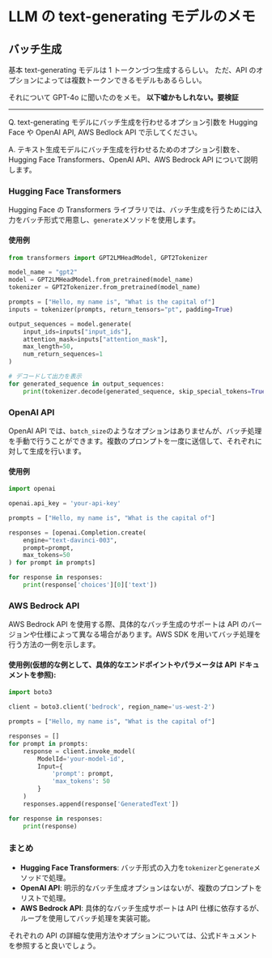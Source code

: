 # LLM の text-generating モデルのメモ

## バッチ生成

基本 text-generating モデルは 1 トークンづつ生成するらしい。
ただ、API のオプションによっては複数トークンできるモデルもあるらしい。

それについて GPT-4o に聞いたのをメモ。
**以下嘘かもしれない。要検証**

---

Q.
text-generating モデルにバッチ生成を行わせるオプション引数を
Hugging Face や OpenAI API, AWS Bedlock API で示してください。

A.
テキスト生成モデルにバッチ生成を行わせるためのオプション引数を、Hugging Face Transformers、OpenAI API、AWS Bedrock API について説明します。

### Hugging Face Transformers

Hugging Face の Transformers ライブラリでは、バッチ生成を行うためには入力をバッチ形式で用意し、`generate`メソッドを使用します。

#### 使用例

```python
from transformers import GPT2LMHeadModel, GPT2Tokenizer

model_name = "gpt2"
model = GPT2LMHeadModel.from_pretrained(model_name)
tokenizer = GPT2Tokenizer.from_pretrained(model_name)

prompts = ["Hello, my name is", "What is the capital of"]
inputs = tokenizer(prompts, return_tensors="pt", padding=True)

output_sequences = model.generate(
    input_ids=inputs["input_ids"],
    attention_mask=inputs["attention_mask"],
    max_length=50,
    num_return_sequences=1
)

# デコードして出力を表示
for generated_sequence in output_sequences:
    print(tokenizer.decode(generated_sequence, skip_special_tokens=True))
```

### OpenAI API

OpenAI API では、`batch_size`のようなオプションはありませんが、バッチ処理を手動で行うことができます。複数のプロンプトを一度に送信して、それぞれに対して生成を行います。

#### 使用例

```python
import openai

openai.api_key = 'your-api-key'

prompts = ["Hello, my name is", "What is the capital of"]

responses = [openai.Completion.create(
    engine="text-davinci-003",
    prompt=prompt,
    max_tokens=50
) for prompt in prompts]

for response in responses:
    print(response['choices'][0]['text'])
```

### AWS Bedrock API

AWS Bedrock API を使用する際、具体的なバッチ生成のサポートは API のバージョンや仕様によって異なる場合があります。AWS SDK を用いてバッチ処理を行う方法の一例を示します。

#### 使用例(仮想的な例として、具体的なエンドポイントやパラメータは API ドキュメントを参照):

```python
import boto3

client = boto3.client('bedrock', region_name='us-west-2')

prompts = ["Hello, my name is", "What is the capital of"]

responses = []
for prompt in prompts:
    response = client.invoke_model(
        ModelId='your-model-id',
        Input={
            'prompt': prompt,
            'max_tokens': 50
        }
    )
    responses.append(response['GeneratedText'])

for response in responses:
    print(response)
```

### まとめ

- **Hugging Face Transformers**: バッチ形式の入力を`tokenizer`と`generate`メソッドで処理。
- **OpenAI API**: 明示的なバッチ生成オプションはないが、複数のプロンプトをリストで処理。
- **AWS Bedrock API**: 具体的なバッチ生成サポートは API 仕様に依存するが、ループを使用してバッチ処理を実装可能。

それぞれの API の詳細な使用方法やオプションについては、公式ドキュメントを参照すると良いでしょう。

